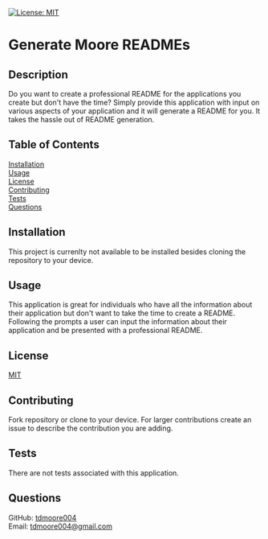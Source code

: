 [![License: MIT](https://img.shields.io/badge/License-MIT-yellow.svg)](https://choosealicense.com/licenses/mit/)
# Generate Moore READMEs

## Description

Do you want to create a professional README for the applications you create but don't have the time? Simply provide this application with input on various aspects of your application and it will generate a README for you. It takes the hassle out of README generation.

## Table of Contents

[Installation](##installation)  
[Usage](##usage)  
[License](##license)  
[Contributing](##contributing)  
[Tests](##tests)  
[Questions](##questions)  

## Installation

This project is currenlty not available to be installed besides cloning the repository to your device.

## Usage

This application is great for individuals who have all the information about their application but don't want to take the time to create a README. Following the prompts a user can input the information about their application and be presented with a professional README.

## License

[MIT](https://choosealicense.com/licenses/mit/)

## Contributing

Fork repository or clone to your device. For larger contributions create an issue to describe the contribution you are adding.

## Tests

There are not tests associated with this application.

## Questions

GitHub: [tdmoore004](https://github.com/tdmoore004)  
Email: [tdmoore004@gmail.com](mailto:tdmoore004@gmail.com)
